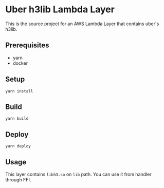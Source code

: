 # Uber h3lib Lambda Layer

This is the source project for an AWS Lambda Layer that contains uber's h3lib.

## Prerequisites

- yarn
- docker

## Setup

```
yarn install
```


## Build

```
yarn build
```

## Deploy

```
yarn deploy
```

## Usage 

This layer contains `libh3.so` on `lib` path.
You can use it from handler through FFI.
